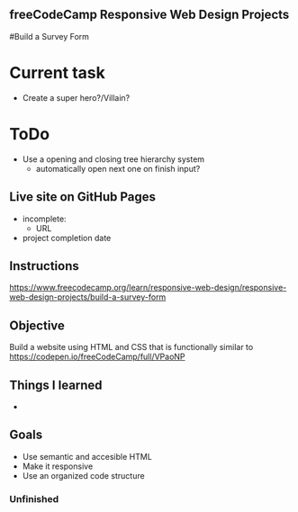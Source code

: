 ## freeCodeCamp Responsive Web Design Projects
#Build a Survey Form

# Current task
 - Create a super hero?/Villain?

# ToDo
 - Use a opening and closing tree hierarchy system
    - automatically open next one on finish input?

## Live site on GitHub Pages
 - incomplete:
   - URL
 - project completion date
 
## Instructions
https://www.freecodecamp.org/learn/responsive-web-design/responsive-web-design-projects/build-a-survey-form

## Objective
Build a website using HTML and CSS that is functionally similar to https://codepen.io/freeCodeCamp/full/VPaoNP

## Things I learned
 -     

## Goals
 - Use semantic and accesible HTML
 - Make it responsive
 - Use an organized code structure
 
### Unfinished
 
